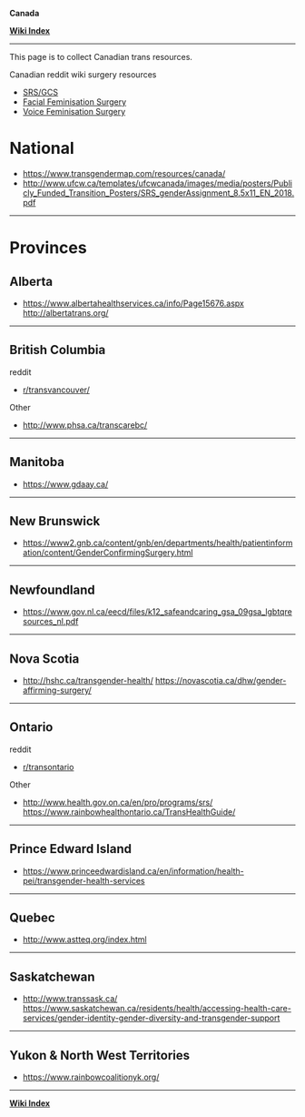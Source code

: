 **Canada**

**[Wiki Index](https://github.com/zp100/Transgender_Surgeries/blob/main/wiki/TransWiki/wiki/index/content.md)**

---

This page is to collect Canadian trans resources.

Canadian reddit wiki surgery resources

* [SRS/GCS](https://github.com/zp100/Transgender_Surgeries/blob/main/wiki/TransSurgeriesWiki/wiki/srs/canada/content.md)
* [Facial Feminisation Surgery](https://github.com/zp100/Transgender_Surgeries/blob/main/wiki/TransSurgeriesWiki/wiki/ffs/other/content.md#canada)
* [Voice Feminisation Surgery](https://github.com/zp100/Transgender_Surgeries/blob/main/wiki/TransSurgeriesWiki/wiki/vfs/other/content.md#canada)

# National

* https://www.transgendermap.com/resources/canada/
* http://www.ufcw.ca/templates/ufcwcanada/images/media/posters/Publicly_Funded_Transition_Posters/SRS_genderAssignment_8.5x11_EN_2018.pdf

---

# Provinces

## Alberta

* https://www.albertahealthservices.ca/info/Page15676.aspx http://albertatrans.org/

---

## British Columbia

reddit

* [r/transvancouver/](https://www.reddit.com/r/transvancouver/)

Other

* http://www.phsa.ca/transcarebc/

---

## Manitoba

* https://www.gdaay.ca/

---

## New Brunswick

* https://www2.gnb.ca/content/gnb/en/departments/health/patientinformation/content/GenderConfirmingSurgery.html

---

## Newfoundland

* https://www.gov.nl.ca/eecd/files/k12_safeandcaring_gsa_09gsa_lgbtqresources_nl.pdf

---

## Nova Scotia

* http://hshc.ca/transgender-health/ https://novascotia.ca/dhw/gender-affirming-surgery/

---

## Ontario

reddit

* [r/transontario](https://www.reddit.com/r/transontario)

Other

* http://www.health.gov.on.ca/en/pro/programs/srs/ https://www.rainbowhealthontario.ca/TransHealthGuide/

---

## Prince Edward Island

* https://www.princeedwardisland.ca/en/information/health-pei/transgender-health-services

---

## Quebec

* http://www.astteq.org/index.html

---

## Saskatchewan

* http://www.transsask.ca/ https://www.saskatchewan.ca/residents/health/accessing-health-care-services/gender-identity-gender-diversity-and-transgender-support

---

## Yukon & North West Territories

* https://www.rainbowcoalitionyk.org/

---

**[Wiki Index](https://github.com/zp100/Transgender_Surgeries/blob/main/wiki/TransWiki/wiki/index/content.md)**

